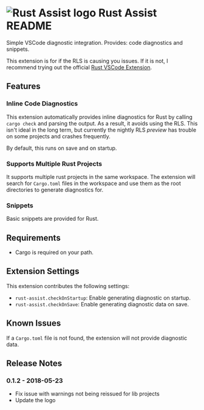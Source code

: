 # ![Rust Assist logo](https://github.com/mooman219/rust-assist/blob/master/logo.png?raw=true) Rust Assist README

Simple VSCode diagnostic integration. Provides: code diagnostics and snippets.

This extension is for if the RLS is causing you issues. If it is not, I recommend trying out the official [Rust VSCode Extension](https://marketplace.visualstudio.com/items?itemName=rust-lang.rust).

## Features

### Inline Code Diagnostics

This extension automatically provides inline diagnostics for Rust by calling `cargo check` and parsing the output. As a result, it avoids using the RLS. This isn't ideal in the long term, but currently the nightly RLS _preview_ has trouble on some projects and crashes frequently.

By default, this runs on save and on startup.

### Supports Multiple Rust Projects

It supports multiple rust projects in the same workspace. The extension will search for `Cargo.toml` files in the workspace and use them as the root directories to generate diagnostics for.

### Snippets

Basic snippets are provided for Rust.

## Requirements

* Cargo is required on your path.

## Extension Settings

This extension contributes the following settings:

* `rust-assist.checkOnStartup`: Enable generating diagnostic on startup.
* `rust-assist.checkOnSave`: Enable generating diagnostic data on save.

## Known Issues

If a `Cargo.toml` file is not found, the extension will not provide diagnostic data.

## Release Notes

### 0.1.2 - 2018-05-23
- Fix issue with warnings not being reissued for lib projects
- Update the logo
